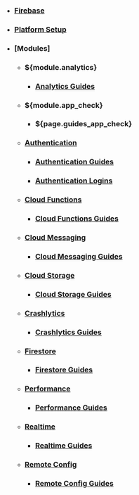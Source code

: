 * ### [Firebase](home)
* ### [Platform Setup](platform_setup)
* ### [Modules]
  * ### ${module.analytics}
    * ### [Analytics Guides](guides_analytics)
  * ### ${module.app_check}
    * ### ${page.guides_app_check}
  * ### [Authentication](authentication)
    * ### [Authentication Guides](guides_authentication)
    * ### [Authentication Logins](logins_authentication)
  * ### [Cloud Functions](cloud_functions)
    * ### [Cloud Functions Guides](setup_cloud_functions)
  * ### [Cloud Messaging](cloud_messaging)
    * ### [Cloud Messaging Guides](guides_cloud_messaging)
  * ### [Cloud Storage](cloud_storage)
    * ### [Cloud Storage Guides](guides_cloud_storage)
  * ### [Crashlytics](crashlytics)
    * ### [Crashlytics Guides](guides_crashlytics)
  * ### [Firestore](firestore)
    * ### [Firestore Guides](guides_firestore)
  * ### [Performance](performance)
    * ### [Performance Guides](guides_performance)
  * ### [Realtime](realtime)
    * ### [Realtime Guides](guides_realtime)
  * ### [Remote Config](remote_config)
    * ### [Remote Config Guides](guides_remote_config)